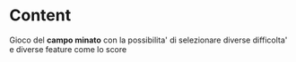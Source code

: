 # Content
Gioco del **campo minato** con la possibilita' di selezionare diverse difficolta' e diverse feature come lo score
